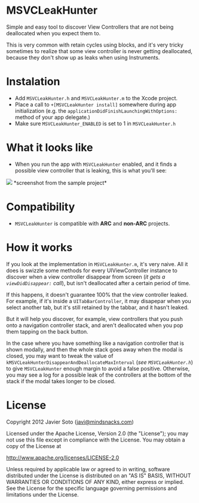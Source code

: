MSVCLeakHunter
==============

Simple and easy tool to discover View Controllers that are not being deallocated when you expect them to.

This is very common with retain cycles using blocks, and it's very tricky sometimes to realize that some view controller is never getting deallocated, because they don't show up as leaks when using Instruments.

# Instalation

- Add ```MSVCLeakHunter.h``` and ```MSVCLeakHunter.m``` to the Xcode project.
- Place a call to ```+[MSVCLeakHunter install]``` somewhere during app initialization (e.g. the ```applicationDidFinishLaunchingWithOptions:``` method of your app delegate.)
- Make sure ```MSVCLeakHunter_ENABLED``` is set to 1 in ```MSVCLeakHunter.h```

# What it looks like

- When you run the app with ```MSVCLeakHunter``` enabled, and it finds a possible view controller that is leaking, this is what you'll see:

<img src="http://f.cl.ly/items/0Y013H42412v2E0H0Y1K/Screen%20Shot%202012-10-20%20at%206.13.27%20PM.png" />
*screenshot from the sample project*

# Compatibility

- ```MSVCLeakHunter``` is compatible with **ARC** and **non-ARC** projects.

# How it works

If you look at the implementation in ```MSVCLeakHunter.m```, it's very naive. All it does is swizzle some methods for every UIViewController instance to discover when a view controller disappear from screen (*it gets a ```viewDidDisappear:``` call*), but isn't deallocated after a certain period of time.

If this happens, it doesn't guarantee 100% that the view controller leaked. For example, if it's inside a ```UITabBarController```, it may disapepar when you select another tab, but it's still retained by the tabbar, and it hasn't leaked.

But it will help you discover, for example, view controllers that you push onto a navigation controller stack, and aren't deallocated when you pop them tapping on the back button.

In the case where you have something like a navigation controller that is shown modally, and then the whole stack goes away when the modal is closed, you may want to tweak the value of ```kMSVCLeakHunterDisappearAndDeallocateMaxInterval``` (*see ```MSVCLeakHunter.h```*) to give ```MSVCLeakHunter``` enough margin to avoid a false positive. Otherwise, you may see a log for a possible leak of the controllers at the bottom of the stack if the modal takes longer to be closed.

# License

Copyright 2012 Javier Soto (javi@mindsnacks.com)

Licensed under the Apache License, Version 2.0 (the "License");
you may not use this file except in compliance with the License.
You may obtain a copy of the License at

http://www.apache.org/licenses/LICENSE-2.0

Unless required by applicable law or agreed to in writing, software
distributed under the License is distributed on an "AS IS" BASIS,
WITHOUT WARRANTIES OR CONDITIONS OF ANY KIND, either express or implied.
See the License for the specific language governing permissions and
limitations under the License.